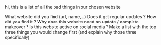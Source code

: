 hi, this is a list of all the bad things in our chosen website 


What website did you find (url, name,...)
Does it get regular updates ?
How did you find it ?
Why does this website need an update / complete makeover ?
Is this website active on social media ?
Make a list with the top three things you would change first (and explain why those three specifically)
